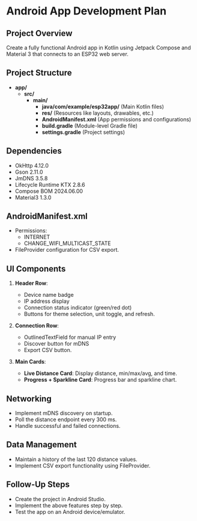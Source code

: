 # Android App Development Plan

## Project Overview
Create a fully functional Android app in Kotlin using Jetpack Compose and Material 3 that connects to an ESP32 web server.

## Project Structure
- **app/**
  - **src/**
    - **main/**
      - **java/com/example/esp32app/** (Main Kotlin files)
      - **res/** (Resources like layouts, drawables, etc.)
      - **AndroidManifest.xml** (App permissions and configurations)
      - **build.gradle** (Module-level Gradle file)
      - **settings.gradle** (Project settings)

## Dependencies
- OkHttp 4.12.0
- Gson 2.11.0
- JmDNS 3.5.8
- Lifecycle Runtime KTX 2.8.6
- Compose BOM 2024.06.00
- Material3 1.3.0

## AndroidManifest.xml
- Permissions:
  - INTERNET
  - CHANGE_WIFI_MULTICAST_STATE
- FileProvider configuration for CSV export.

## UI Components
1. **Header Row**: 
   - Device name badge
   - IP address display
   - Connection status indicator (green/red dot)
   - Buttons for theme selection, unit toggle, and refresh.

2. **Connection Row**:
   - OutlinedTextField for manual IP entry
   - Discover button for mDNS
   - Export CSV button.

3. **Main Cards**:
   - **Live Distance Card**: Display distance, min/max/avg, and time.
   - **Progress + Sparkline Card**: Progress bar and sparkline chart.

## Networking
- Implement mDNS discovery on startup.
- Poll the distance endpoint every 300 ms.
- Handle successful and failed connections.

## Data Management
- Maintain a history of the last 120 distance values.
- Implement CSV export functionality using FileProvider.

## Follow-Up Steps
- Create the project in Android Studio.
- Implement the above features step by step.
- Test the app on an Android device/emulator.
